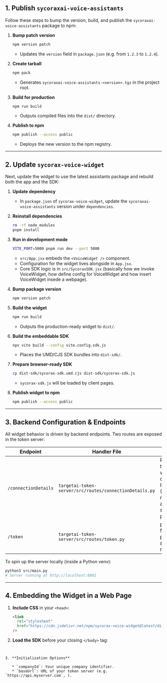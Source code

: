 ## 1. Publish `sycoraxai-voice-assistants`

Follow these steps to bump the version, build, and publish the `sycoraxai-voice-assistants` package to npm:

1. **Bump patch version**

   ```bash
   npm version patch
   ```

   * Updates the `version` field in `package.json` (e.g. from `1.2.3` to `1.2.4`).

2. **Create tarball**

   ```bash
   npm pack
   ```

   * Generates `sycoraxai-voice-assistants-<version>.tgz` in the project root.

3. **Build for production**

   ```bash
   npm run build
   ```

   * Outputs compiled files into the `dist/` directory.

4. **Publish to npm**

   ```bash
   npm publish --access public
   ```

   * Deploys the new version to the npm registry.

---

## 2. Update `sycorax-voice-widget`

Next, update the widget to use the latest assistants package and rebuild both the app and the SDK:

1. **Update dependency**

   * In `package.json` of `sycorax-voice-widget`, update the `sycoraxai-voice-assistants` version under `dependencies`.

2. **Reinstall dependencies**

   ```bash
   rm -rf node_modules
   pnpm install
   ```

3. **Run in development mode**

   ```bash
   VITE_PORT=5000 pnpm run dev --port 5000
   ```

   * `src/App.jsx` embeds the `<VoiceWidget />` component.
   * Configuration for the widget lives alongside in `App.jsx`.
   * Core SDK logic is in `src/SycoraxSDK.jsx` (basically how we invoke VoiceWidget, how define config for VoiceWidget and how insert VoiceWidget insede a webpage).

4. **Bump package version**

   ```bash
   npm version patch
   ```

5. **Build the widget**

   ```bash
   npm run build
   ```

   * Outputs the production-ready widget to `dist/`.

6. **Build the embeddable SDK**

   ```bash
   npx vite build --config vite.config.sdk.js
   ```

   * Places the UMD/CJS SDK bundles into `dist-sdk/`.

7. **Prepare browser-ready SDK**

   ```bash
   cp dist-sdk/sycorax-sdk.umd.cjs dist-sdk/sycorax-sdk.js
   ```

   * `sycorax-sdk.js` will be loaded by client pages.

8. **Publish widget to npm**

   ```bash
   npm publish --access public
   ```

---

## 3. Backend Configuration & Endpoints

All widget behavior is driven by backend endpoints. Two routes are exposed in the token server:

| Endpoint             | Handler File                                            | Purpose                                                   |
| -------------------- | ------------------------------------------------------- | --------------------------------------------------------- |
| `/connectionDetails` | `targetai-token-server/src/routes/connectionDetails.py` | Rfirst endpoint to get general widget configurations, like provider (TargetAI, retell, livekit) and provider specific parametrs. |
| `/token`             | `targetai-token-server/src/routes/token.py`             | provides token for TargetAI provider, retell and livekit do not use it        |

To spin up the server locally (inside a Python venv):

```bash
python3 src/main.py
# Server running at http://localhost:8001
```

---

## 4. Embedding the Widget in a Web Page

1. **Include CSS** in your `<head>`:

   ```html
   <link
     rel="stylesheet"
     href="https://cdn.jsdelivr.net/npm/sycorax-voice-widget@latest/dist-sdk/sycorax-sdk.css"
   />
   ```

2. **Load the SDK** before your closing `</body>` tag:

   ```html
<script>
      (function(d,t) {
          var BASE_URL= "https://cdn.jsdelivr.net/npm/sycorax-voice-widget@latest/dist-sdk"
          var g=d.createElement(t),s=d.getElementsByTagName(t)[0];
          g.src= BASE_URL + '/sycorax-sdk.js';
          g.defer = true; 
          g.async = true;
          s.parentNode.insertBefore(g,s);
          g.onload=function(){
              window.sycoraxSDK.run({
              companyId: 'abc123',
              baseUrl: 'http://localhost:8001' // or a production server url
              })
          }
      })(document,"script");
</script>
```

3. **Initialization Options**

   * `companyId`: Your unique company identifier.
   * `baseUrl`: URL of your token server (e.g. `https://api.myserver.com`, ).

